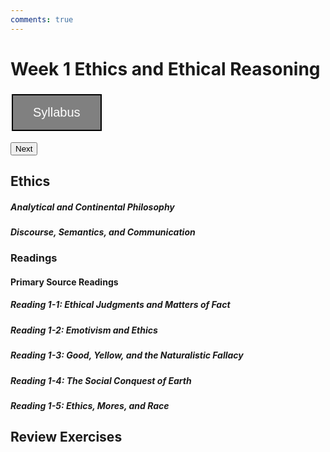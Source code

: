 ```yaml
---
comments: true
---
```


# Week 1 Ethics and Ethical Reasoning

<style>
.button {
  border: 2px solid black;
  background-color: #808080;
  color: white;
  padding: 16px 32px;
  text-align: center;
  text-decoration: none;
  display: inline-block;
  font-size: 20px;
  margin: 4px 2px;
  transition-duration: 0.4s;
  cursor: pointer;
}
</style>

<a href="https://montaque-reynolds.com/teaching" target="_blank"><button class="button">Syllabus</button></a>

<a href="https://www.google.com/" target="_blank"><button>Next</button></a>

## Ethics

##### Analytical and Continental Philosophy

##### Discourse, Semantics, and Communication

### Readings

#### Primary Source Readings

##### Reading 1-1: Ethical Judgments and Matters of Fact

##### Reading 1-2: Emotivism and Ethics

##### Reading 1-3: Good, Yellow, and the Naturalistic Fallacy

##### Reading 1-4: The Social Conquest of Earth

##### Reading 1-5: Ethics, Mores, and Race

## Review Exercises
